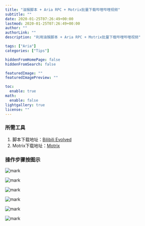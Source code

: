 ```yaml
---
title: "油猴脚本 + Aria RPC + Motrix批量下载哔哩哔哩视频"
subtitle: ""
date: 2020-01-25T07:26:49+00:00
lastmod: 2020-01-25T07:26:49+00:00
author: ""
authorLink: ""
description: "利用油猴脚本 + Aria RPC + Motrix批量下载哔哩哔哩视频"

tags: ["Aria"]
categories: ["Tips"]

hiddenFromHomePage: false
hiddenFromSearch: false

featuredImage: ""
featuredImagePreview: ""

toc:
  enable: true
math:
  enable: false
lightgallery: true
license: ""
---
```

<!--more-->

### 所需工具

1. 脚本下载地址：[Bilibili Evolved](https://greasyfork.org/zh-CN/scripts/373563-bilibili-evolved)
2. Motrix下载地址：[Motrix](https://motrix.app/)

### 操作步骤按图示

![mark](https://pic.yqqy.top/blog/20200125/e9UPKf8q5ecR.png?imageMogr2/format/webp/interlace/1 "步骤一")

![mark](https://pic.yqqy.top/blog/20200125/Je0xBXHob5lf.png?imageMogr2/format/webp/interlace/1 "步骤二")

![mark](https://pic.yqqy.top/blog/20200125/dIGN43XRXKlC.png?imageMogr2/format/webp/interlace/1 "步骤三")

![mark](https://pic.yqqy.top/blog/20200125/uwqRImE86Ey2.png?imageMogr2/format/webp/interlace/1 "步骤四")

![mark](https://pic.yqqy.top/blog/20200125/SEKLbsp7ignU.png?imageMogr2/format/webp/interlace/1 "步骤五")

![mark](https://pic.yqqy.top/blog/20200125/17muq4KwuOtk.png?imageMogr2/format/webp/interlace/1 "步骤六")